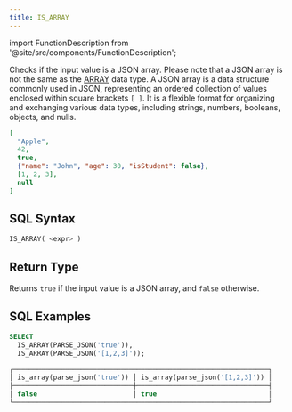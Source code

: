 ```yaml
---
title: IS_ARRAY
---
```

import FunctionDescription from '@site/src/components/FunctionDescription';

<FunctionDescription description="Introduced or updated: v1.2.368"/>

Checks if the input value is a JSON array. Please note that a JSON array is not the same as the [ARRAY](../../00-sql-reference/10-data-types/40-data-type-array-types) data type. A JSON array is a data structure commonly used in JSON, representing an ordered collection of values enclosed within square brackets `[ ]`. It is a flexible format for organizing and exchanging various data types, including strings, numbers, booleans, objects, and nulls. 

```json title='JSON Array Example:'
[
  "Apple",
  42,
  true,
  {"name": "John", "age": 30, "isStudent": false},
  [1, 2, 3],
  null
]
```

## SQL Syntax

```sql
IS_ARRAY( <expr> )
```

## Return Type

Returns `true` if the input value is a JSON array, and `false` otherwise.

## SQL Examples

```sql
SELECT
  IS_ARRAY(PARSE_JSON('true')),
  IS_ARRAY(PARSE_JSON('[1,2,3]'));

┌────────────────────────────────────────────────────────────────┐
│ is_array(parse_json('true')) │ is_array(parse_json('[1,2,3]')) │
├──────────────────────────────┼─────────────────────────────────┤
│ false                        │ true                            │
└────────────────────────────────────────────────────────────────┘
```